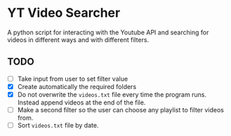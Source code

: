 # YT Video Searcher

A python script for interacting with the Youtube API and searching for videos in different ways and with different filters.

## TODO

- [ ] Take input from user to set filter value
- [x] Create automatically the required folders
- [x] Do not overwrite the `videos.txt` file every time the program runs. Instead append videos at the end of the file.
- [ ] Make a second filter so the user can choose any playlist to filter videos from.
- [ ] Sort `videos.txt` file by date.
